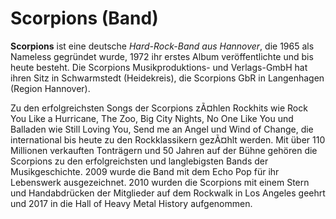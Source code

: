 # Scorpions (Band) 

**Scorpions** ist eine deutsche *Hard-Rock-Band aus Hannover*, die 1965 als Nameless gegründet wurde, 1972 ihr erstes Album veröffentlichte und bis heute besteht. Die Scorpions Musikproduktions- und Verlags-GmbH hat ihren Sitz in Schwarmstedt (Heidekreis), die Scorpions GbR in Langenhagen (Region Hannover).

Zu den erfolgreichsten Songs der Scorpions zÃ¤hlen Rockhits wie Rock You Like a Hurricane, The Zoo, Big City Nights, No One Like You und Balladen wie Still Loving You, Send me an Angel und Wind of Change, die international bis heute zu den Rockklassikern gezÃ¤hlt werden. Mit über 110 Millionen verkauften Tonträgern und 50 Jahren auf der Bühne gehören die Scorpions zu den erfolgreichsten und langlebigsten Bands der Musikgeschichte. 2009 wurde die Band mit dem Echo Pop für ihr Lebenswerk ausgezeichnet. 2010 wurden die Scorpions mit einem Stern und Handabdrücken der Mitglieder auf dem Rockwalk in Los Angeles geehrt und 2017 in die Hall of Heavy Metal History aufgenommen.
